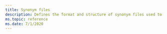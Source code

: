 ```yaml
---
title: Synonym files
description: Defines the format and structure of synonym files used to build an index
ms.topic: reference
ms.date: 7/1/2020
---
```

